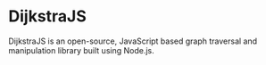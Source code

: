 DijkstraJS
==========

DijkstraJS is an open-source, JavaScript based graph traversal and manipulation library built using Node.js. 